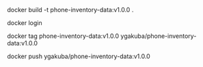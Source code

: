 docker build -t phone-inventory-data:v1.0.0 .  

docker login

docker tag phone-inventory-data:v1.0.0 ygakuba/phone-inventory-data:v1.0.0

docker push ygakuba/phone-inventory-data:v1.0.0